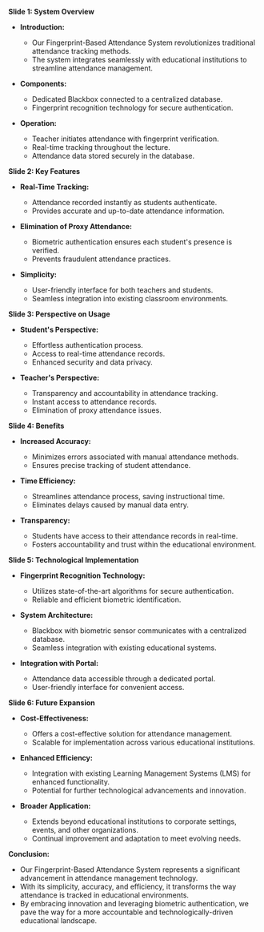 **Slide 1: System Overview**

- **Introduction:** 
  - Our Fingerprint-Based Attendance System revolutionizes traditional attendance tracking methods.
  - The system integrates seamlessly with educational institutions to streamline attendance management.

- **Components:** 
  - Dedicated Blackbox connected to a centralized database.
  - Fingerprint recognition technology for secure authentication.

- **Operation:**
  - Teacher initiates attendance with fingerprint verification.
  - Real-time tracking throughout the lecture.
  - Attendance data stored securely in the database.

**Slide 2: Key Features**

- **Real-Time Tracking:**
  - Attendance recorded instantly as students authenticate.
  - Provides accurate and up-to-date attendance information.

- **Elimination of Proxy Attendance:**
  - Biometric authentication ensures each student's presence is verified.
  - Prevents fraudulent attendance practices.

- **Simplicity:**
  - User-friendly interface for both teachers and students.
  - Seamless integration into existing classroom environments.

**Slide 3: Perspective on Usage**

- **Student's Perspective:**
  - Effortless authentication process.
  - Access to real-time attendance records.
  - Enhanced security and data privacy.

- **Teacher's Perspective:**
  - Transparency and accountability in attendance tracking.
  - Instant access to attendance records.
  - Elimination of proxy attendance issues.

**Slide 4: Benefits**

- **Increased Accuracy:**
  - Minimizes errors associated with manual attendance methods.
  - Ensures precise tracking of student attendance.

- **Time Efficiency:**
  - Streamlines attendance process, saving instructional time.
  - Eliminates delays caused by manual data entry.

- **Transparency:**
  - Students have access to their attendance records in real-time.
  - Fosters accountability and trust within the educational environment.

**Slide 5: Technological Implementation**

- **Fingerprint Recognition Technology:**
  - Utilizes state-of-the-art algorithms for secure authentication.
  - Reliable and efficient biometric identification.

- **System Architecture:**
  - Blackbox with biometric sensor communicates with a centralized database.
  - Seamless integration with existing educational systems.

- **Integration with Portal:**
  - Attendance data accessible through a dedicated portal.
  - User-friendly interface for convenient access.

**Slide 6: Future Expansion**

- **Cost-Effectiveness:**
  - Offers a cost-effective solution for attendance management.
  - Scalable for implementation across various educational institutions.

- **Enhanced Efficiency:**
  - Integration with existing Learning Management Systems (LMS) for enhanced functionality.
  - Potential for further technological advancements and innovation.

- **Broader Application:**
  - Extends beyond educational institutions to corporate settings, events, and other organizations.
  - Continual improvement and adaptation to meet evolving needs.

**Conclusion:**

- Our Fingerprint-Based Attendance System represents a significant advancement in attendance management technology.
- With its simplicity, accuracy, and efficiency, it transforms the way attendance is tracked in educational environments.
- By embracing innovation and leveraging biometric authentication, we pave the way for a more accountable and technologically-driven educational landscape.